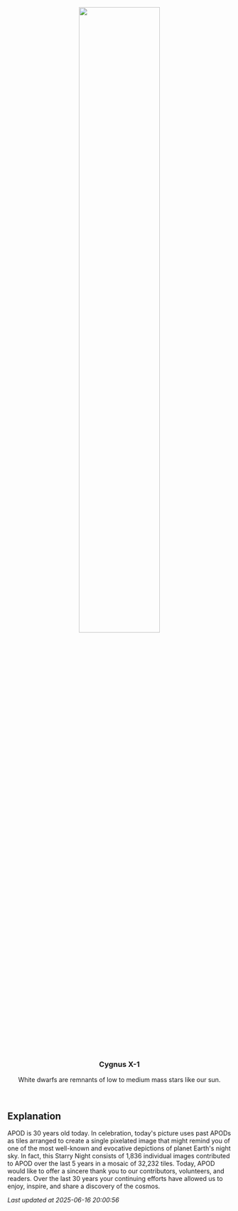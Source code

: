 <p align='center'>
    <img src='https://apod.nasa.gov/apod/image/2506/APODStarryNight30thanniversary1024.jpg' width='60%' />
    <h3 align="center">Cygnus X-1</h3>
    <p align="center">White dwarfs are remnants of low to medium mass stars like our sun.</p>
</p>
<br/>

Explanation
--
APOD is 30 years old today. In celebration, today's picture uses past APODs as tiles arranged to create a single pixelated image that might remind you of one of the most well-known and evocative depictions of planet Earth's night sky. In fact, this Starry Night consists of 1,836 individual images contributed to APOD over the last 5 years in a mosaic of 32,232 tiles. Today, APOD would like to offer a sincere thank you to our contributors, volunteers, and readers. Over the last 30 years your continuing efforts have allowed us to enjoy, inspire, and share a discovery of the cosmos.


*Last updated at 2025-06-16 20:00:56*
